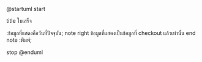 @startuml
start

title ใบเสร็จ

:ข้อมูลที่แสดงคือวันที่ปัจจุบัน;
note right
ข้อมูลที่แสดงเป็นข้อมูลที่ checkout แล้วเท่านั้น
end note
:พิมพ์;

stop
@enduml